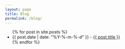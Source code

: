 ```yaml
---
layout: page
title: Blog
permalink: /blog/
---
```


<ul>
  {% for post in site.posts %}
    <li>
      {{ post.date | date: "%Y-%-m-%-d" }} - <a href="{{ post.url | split: ".html" }}">{{ post.title }}</a>
    </li>
  {% endfor %}
</ul>
